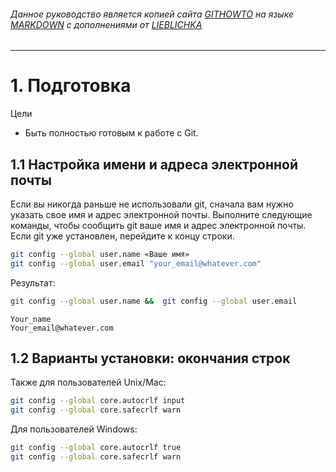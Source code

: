 ###### Данное руководство является копией сайта [GITHOWTO](https://githowto.com/) на языке [MARKDOWN](https://gist.github.com/Jekins/2bf2d0638163f1294637) с дополнениями от [LIEBLICHKA](https://github.com/lieblichka/)
---

# 1. Подготовка
Цели
- Быть полностью готовым к работе с Git. 
## 1.1 Настройка имени и адреса электронной почты
Если вы никогда раньше не использовали git, сначала вам нужно указать свое имя и адрес электронной почты. Выполните следующие команды, чтобы сообщить git ваше имя и адрес электронной почты. Если git уже установлен, перейдите к концу строки.
```bash
git config --global user.name «Ваше имя»
git config --global user.email "your_email@whatever.com" 
```
Результат:
```bash
git config --global user.name &&  git config --global user.email
```

```
Your_name
Your_email@whatever.com
```
## 1.2 Варианты установки: окончания строк
Также для пользователей Unix/Mac:
```bash
git config --global core.autocrlf input
git config --global core.safecrlf warn
```

Для пользователей Windows: 
```bash
git config --global core.autocrlf true
git config --global core.safecrlf warn
```
